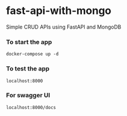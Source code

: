 # fast-api-with-mongo
Simple CRUD APIs using FastAPI and MongoDB
### To start the app
`docker-compose up -d`
### To test the app
`localhost:8000`
### For swagger UI
`localhost:8000/docs`
